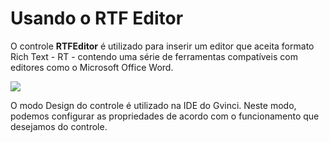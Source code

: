 # Usando o RTF Editor

O controle **RTFEditor** é utilizado para inserir um editor que aceita formato Rich Text - RT - contendo uma série de ferramentas compatíveis com editores como o Microsoft Office Word.

![](http://www.gvinci.com.br/manual/rtfeditor2.png)

O modo Design do controle é utilizado na IDE do Gvinci. Neste modo, podemos configurar as propriedades de acordo com o funcionamento que desejamos do controle.

